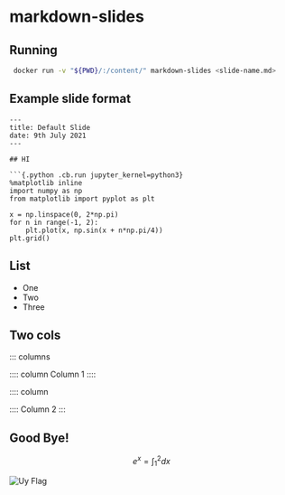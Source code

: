 # markdown-slides

## Running

```sh
 docker run -v "${PWD}/:/content/" markdown-slides <slide-name.md>
```


## Example slide format 


```raw
---
title: Default Slide
date: 9th July 2021
---

## HI

```{.python .cb.run jupyter_kernel=python3}
%matplotlib inline
import numpy as np
from matplotlib import pyplot as plt
```
```{.python .cb.run}
x = np.linspace(0, 2*np.pi)
for n in range(-1, 2):
    plt.plot(x, np.sin(x + n*np.pi/4))
plt.grid()
```

## List

* One
* Two
* Three

## Two cols

::: columns

:::: column
Column 1
::::

:::: column

::::
Column 2
:::

## Good Bye!

$$ e^{x} = \int_{1}^{2} dx$$

![Uy Flag](img/uy_flag.png)
```
